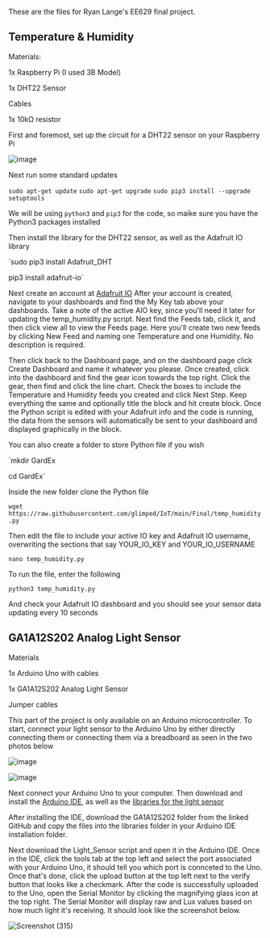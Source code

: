 These are the files for Ryan Lange's EE629 final project. 


## Temperature & Humidity

Materials:

1x Raspberry Pi (I used 3B Model)

1x DHT22 Sensor

Cables

1x 10kΩ resistor




First and foremost, set up the circuit for a DHT22 sensor on your Raspberry Pi

![image](https://user-images.githubusercontent.com/53006579/145725288-2e44a265-50a2-4bb3-addc-9131c9e5e298.png)

Next run some standard updates

`sudo apt-get update`
`sudo apt-get upgrade`
`sudo pip3 install --upgrade setuptools`


We will be using `python3` and `pip3` for the code, so maike sure you have the Python3 packages installed


Then install the library for the DHT22 sensor, as well as the Adafruit IO library

`sudo pip3 install Adafruit_DHT

pip3 install adafruit-io`


Next create an account at [Adafruit IO](https://io.adafruit.com)
After your account is created, navigate to your dashboards and find the My Key tab above your dashboards. Take a note of the active AIO key, since you'll need it later for updating the temp_humidity.py script. Next find the Feeds tab, click it, and then click view all to view the Feeds page. Here you'll create two new feeds by clicking New Feed and naming one Temperature and one Humidity. No description is required. 

Then click back to the Dashboard page, and on the dashboard page click Create Dashboard and name it whatever you please. Once created, click into the dashboard and find the gear icon towards the top right. Click the gear, then find and click the line chart. Check the boxes to include the Temperature and Humidity feeds you created and click Next Step. Keep everything the same and optionally title the block and hit create block. Once the Python script is edited with your Adafruit info and the code is running, the data from the sensors will automatically be sent to your dashboard and displayed graphically in the block.


You can also create a folder to store Python file if you wish

`mkdir GardEx

cd GardEx`


Inside the new folder clone the Python file

`wget https://raw.githubusercontent.com/glimped/IoT/main/Final/temp_humidity.py`


Then edit the file to include your active IO key and Adafruit IO username, overwriting the sections that say YOUR_IO_KEY and YOUR_IO_USERNAME 

`nano temp_humidity.py`


To run the file, enter the following

`python3 temp_humidity.py`


And check your Adafruit IO dashboard and you should see your sensor data updating every 10 seconds




## GA1A12S202 Analog Light Sensor

Materials

1x Arduino Uno with cables

1x GA1A12S202 Analog Light Sensor

Jumper cables



This part of the project is only available on an Arduino microcontroller. To start, connect your light sensor to the Arduino Uno by either directly connecting them or connecting them via a breadboard as seen in the two photos below

![image](https://user-images.githubusercontent.com/53006579/146092549-bc2f63f0-8a3b-4987-8566-4ecacd52a668.png)


![image](https://user-images.githubusercontent.com/53006579/146092567-6cc7ede4-1804-4b36-8974-6379c4103a59.png)



Next connect your Arduino Uno to your computer. Then download and install the [Arduino IDE](https://www.arduino.cc/en/software), as well as the [libraries for the light sensor](https://github.com/arduinolearning/Arduino-Libraries/tree/master/GA1A12S202)

After installing the IDE, download the GA1A12S202 folder from the linked GitHub and copy the files into the libraries folder in your Arduino IDE installation folder. 

Next download the Light_Sensor script and open it in the Arduino IDE. Once in the IDE, click the tools tab at the top left and select the port associated with your Arduino Uno, it should tell you which port is connceted to the Uno. Once that's done, click the upload button at the top left next to the verify button that looks like a checkmark. After the code is successfully uploaded to the Uno, open the Serial Monitor by clicking the magnifying glass icon at the top right. The Serial Monitor will display raw and Lux values based on how much light it's receiving. It should look like the screenshot below.



![Screenshot (315)](https://user-images.githubusercontent.com/53006579/146093958-a1f2c702-0605-4da6-86b2-bae13fed39eb.png)
